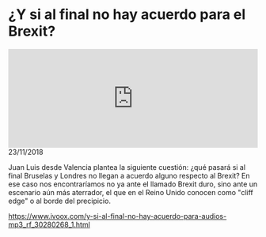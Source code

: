 # ¿Y si al final no hay acuerdo para el Brexit?
<iframe id='audio_88903085' frameborder='0' allowfullscreen='' scrolling='no' height='200' style='width:100%;' src='https://www.ivoox.com/player_ej_30280268_6_1.html' loading='lazy'></iframe>23/11/2018

Juan Luis desde Valencia plantea la siguiente cuestión: ¿qué pasará si al final Bruselas y Londres no llegan a acuerdo alguno respecto al Brexit? En ese caso nos encontraríamos no ya ante el llamado Brexit duro, sino ante un escenario aún más aterrador, el que en el Reino Unido conocen como "cliff edge" o al borde del precipicio.

https://www.ivoox.com/y-si-al-final-no-hay-acuerdo-para-audios-mp3_rf_30280268_1.html
